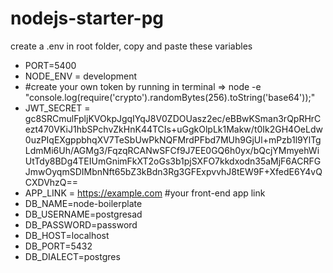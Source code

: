 # nodejs-starter-pg

create a .env in root folder, copy and paste these variables


- PORT=5400
- NODE_ENV = development
- #create your own token by running in terminal => node -e "console.log(require('crypto').randomBytes(256).toString('base64'));"
- JWT_SECRET = gc8SRCmulFpljKVOkpJgqIYqJ8V0ZDOUasz2ec/eBBwKSman3rQpRHrCezt470VKiJ1hbSPchvZkHnK44TCIs+uGgkOlpLk1Makw/t0Ik2GH4OeLdw0uzPIqEXgppbhqXV7TeSbUwPkNQFMrdPFbd7MUh9GjUl+mPzb1l9YlTgLdmMi6Uh/AGMg3/FqzqRCANwSFCf9J7EE0GQ6h0yx/bQcjYMmyehWiUtTdy8BDg4TEIUmGnimFkXT2oGs3b1pjSXFO7kkdxodn35aMjF6ACRFGJmwOyqmSDIMbnNft65bZ3kBdn3Rg3GFExpvvhJ8tEW9F+XfedE6Y4vQCXDVhzQ==
- APP_LINK = https://example.com #your front-end app link
- DB_NAME=node-boilerplate
- DB_USERNAME=postgresad
- DB_PASSWORD=password
- DB_HOST=localhost
- DB_PORT=5432
- DB_DIALECT=postgres